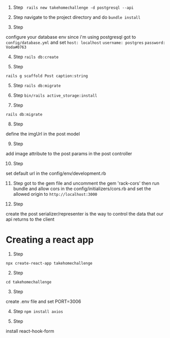 1. Step
` rails new takehomechallenge -d postgresql --api`

2. Step
navigate to the project directory and do 
`bundle install`

3. Step

configure your database env since i'm using postgresql 
got to `config/database.yml`
and set
 `host: localhost`
  `username: postgres`
  `password: Voda#0763`

4. Step
`rails db:create`

5. Step

`rails g scaffold Post caption:string`

5. Step
`rails db:migrate`

6. Step
`bin/rails active_storage:install`

7. Step

`rails db:migrate`

8. Step

define the imgUrl in the post model

9. Step

add image attribute to the post params in the post controller

10. Step

 set default url in the config/env/development.rb

11. Step
 got to the gem file and uncomment the gem 'rack-cors' then run bundle and 
allow cors in the config/initializers/cors.rb
and set the allowed origin to `http://localhost:3000`

12. Step

create the post serializer/representer is the way to control the data that our api returns to the client

# Creating a react app

1. Step

`npx create-react-app takehomechallenge`

2. Step

`cd takehomechallenge`

3. Step

create .env file and set PORT=3006

4. Step
`npm install axios`

5. Step

install react-hook-form
